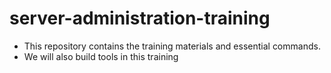 # server-administration-training
- This repository contains the training materials and essential commands. 
- We will also build tools in this training 


